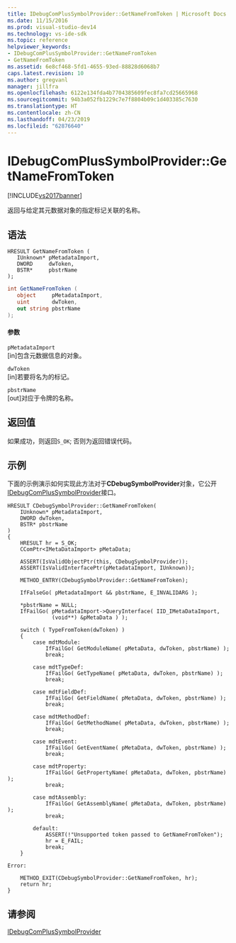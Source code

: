 ```yaml
---
title: IDebugComPlusSymbolProvider::GetNameFromToken | Microsoft Docs
ms.date: 11/15/2016
ms.prod: visual-studio-dev14
ms.technology: vs-ide-sdk
ms.topic: reference
helpviewer_keywords:
- IDebugComPlusSymbolProvider::GetNameFromToken
- GetNameFromToken
ms.assetid: 6e8cf468-5fd1-4655-93ed-88828d6068b7
caps.latest.revision: 10
ms.author: gregvanl
manager: jillfra
ms.openlocfilehash: 6122e134fda4b7704385609fec8fa7cd25665968
ms.sourcegitcommit: 94b3a052fb1229c7e7f8804b09c1d403385c7630
ms.translationtype: HT
ms.contentlocale: zh-CN
ms.lasthandoff: 04/23/2019
ms.locfileid: "62876640"
---
```

# <a name="idebugcomplussymbolprovidergetnamefromtoken"></a>IDebugComPlusSymbolProvider::GetNameFromToken
[!INCLUDE[vs2017banner](../../../includes/vs2017banner.md)]

返回与给定其元数据对象的指定标记关联的名称。  
  
## <a name="syntax"></a>语法  
  
```cpp#  
HRESULT GetNameFromToken (  
   IUnknown* pMetadataImport,  
   DWORD     dwToken,  
   BSTR*     pbstrName  
);  
```  
  
```csharp  
int GetNameFromToken (  
   object     pMetadataImport,  
   uint       dwToken,  
   out string pbstrName  
);  
```  
  
#### <a name="parameters"></a>参数  
 `pMetadataImport`  
 [in]包含元数据信息的对象。  
  
 `dwToken`  
 [in]若要将名为的标记。  
  
 `pbstrName`  
 [out]对应于令牌的名称。  
  
## <a name="return-value"></a>返回值  
 如果成功，则返回`S_OK`; 否则为返回错误代码。  
  
## <a name="example"></a>示例  
 下面的示例演示如何实现此方法对于**CDebugSymbolProvider**对象，它公开[IDebugComPlusSymbolProvider](../../../extensibility/debugger/reference/idebugcomplussymbolprovider.md)接口。  
  
```cpp#  
HRESULT CDebugSymbolProvider::GetNameFromToken(  
    IUnknown* pMetadataImport,  
    DWORD dwToken,  
    BSTR* pbstrName  
)  
{  
    HRESULT hr = S_OK;  
    CComPtr<IMetaDataImport> pMetaData;  
  
    ASSERT(IsValidObjectPtr(this, CDebugSymbolProvider));  
    ASSERT(IsValidInterfacePtr(pMetadataImport, IUnknown));  
  
    METHOD_ENTRY(CDebugSymbolProvider::GetNameFromToken);  
  
    IfFalseGo( pMetadataImport && pbstrName, E_INVALIDARG );  
  
    *pbstrName = NULL;  
    IfFailGo( pMetadataImport->QueryInterface( IID_IMetaDataImport,  
              (void**) &pMetaData ) );  
  
    switch ( TypeFromToken(dwToken) )  
    {  
        case mdtModule:  
            IfFailGo( GetModuleName( pMetaData, dwToken, pbstrName) );  
            break;  
  
        case mdtTypeDef:  
            IfFailGo( GetTypeName( pMetaData, dwToken, pbstrName) );  
            break;  
  
        case mdtFieldDef:  
            IfFailGo( GetFieldName( pMetaData, dwToken, pbstrName) );  
            break;  
  
        case mdtMethodDef:  
            IfFailGo( GetMethodName( pMetaData, dwToken, pbstrName) );  
            break;  
  
        case mdtEvent:  
            IfFailGo( GetEventName( pMetaData, dwToken, pbstrName) );  
            break;  
  
        case mdtProperty:  
            IfFailGo( GetPropertyName( pMetaData, dwToken, pbstrName) );  
            break;  
  
        case mdtAssembly:  
            IfFailGo( GetAssemblyName( pMetaData, dwToken, pbstrName) );  
            break;  
  
        default:  
            ASSERT(!"Unsupported token passed to GetNameFromToken");  
            hr = E_FAIL;  
            break;  
    }  
  
Error:  
  
    METHOD_EXIT(CDebugSymbolProvider::GetNameFromToken, hr);  
    return hr;  
}  
```  
  
## <a name="see-also"></a>请参阅  
 [IDebugComPlusSymbolProvider](../../../extensibility/debugger/reference/idebugcomplussymbolprovider.md)

